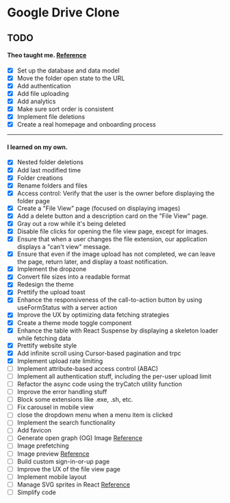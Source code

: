 # Google Drive Clone

## TODO

#### Theo taught me. [Reference](https://www.youtube.com/watch?v=c-hKSbzooAg)

- [x] Set up the database and data model
- [x] Move the folder open state to the URL
- [x] Add authentication
- [x] Add file uploading
- [x] Add analytics
- [x] Make sure sort order is consistent
- [x] Implement file deletions
- [x] Create a real homepage and onboarding process

---

#### I learned on my own.

- [x] Nested folder deletions
- [x] Add last modified time
- [x] Folder creations
- [x] Rename folders and files
- [x] Access control: Verify that the user is the owner before displaying the folder page
- [x] Create a "File View" page (focused on displaying images)
- [x] Add a delete button and a description card on the "File View" page.
- [x] Gray out a row while it's being deleted
- [x] Disable file clicks for opening the file view page, except for images.
- [x] Ensure that when a user changes the file extension, our application displays a "can't view" message.
- [x] Ensure that even if the image upload has not completed, we can leave the page, return later, and display a toast notification.
- [x] Implement the dropzone
- [x] Convert file sizes into a readable format
- [x] Redesign the theme
- [x] Prettify the upload toast
- [x] Enhance the responsiveness of the call-to-action button by using useFormStatus with a server action
- [x] Improve the UX by optimizing data fetching strategies
- [x] Create a theme mode toggle component
- [x] Enhance the table with React Suspense by displaying a skeleton loader while fetching data
- [x] Prettify website style
- [x] Add infinite scroll using Cursor-based pagination and trpc
- [x] Implement upload rate limiting
- [ ] Implement attribute-based access control (ABAC)
- [ ] Implement all authentication stuff, including the per-user upload limit
- [ ] Refactor the async code using the tryCatch utility function
- [ ] Improve the error handling stuff
- [ ] Block some extensions like .exe, .sh, etc.
- [ ] Fix carousel in mobile view
- [ ] close the dropdown menu when a menu item is clicked
- [ ] Implement the search functionality
- [ ] Add favicon
- [ ] Generate open graph (OG) Image [Reference](https://vercel.com/docs/og-image-generation)
- [ ] Image prefetching
- [ ] Image preview [Reference](https://ui.aceternity.com/components/link-preview)
- [ ] Build custom sign-in-or-up page
- [ ] Improve the UX of the file view page
- [ ] Implement mobile layout
- [ ] Manage SVG sprites in React [Reference](https://kurtextrem.de/posts/svg-in-js)
- [ ] Simplify code
